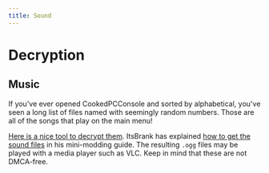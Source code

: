 ```yaml
---
title: Sound
---
```

# Decryption

## Music

If you've ever opened CookedPCConsole and sorted by alphabetical, you've seen a long list of files named with seemingly random numbers. Those are all of the songs that play on the main menu!

[Here is a nice tool to decrypt them](https://drive.google.com/file/d/1kOP6-7ZD-zbXeI6Bj38jjJ9-YVO-hzN4/view?usp=sharing). ItsBrank has explained [how to get the sound files](https://docs.google.com/document/d/1-o-7AojY1j4_5i0gj5LmI6hDhJL9VZg0IW40KL7objQ/edit#heading=h.f2cgs67ceuuy) in his mini-modding guide. The resulting `.ogg` files may be played with a media player such as VLC. Keep in mind that these are not DMCA-free.
